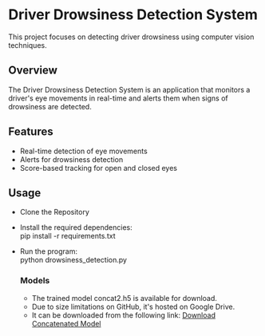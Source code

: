 # Driver Drowsiness Detection System
This project focuses on detecting driver drowsiness using computer vision techniques.

## Overview
The Driver Drowsiness Detection System is an application that monitors a driver's eye movements in real-time and alerts them when signs of drowsiness are detected.

## Features
- Real-time detection of eye movements
- Alerts for drowsiness detection
- Score-based tracking for open and closed eyes

## Usage
- Clone the Repository
- Install the required dependencies:<br>
    pip install -r requirements.txt
- Run the program:<br>
    python drowsiness_detection.py

     ### Models
    - The trained model concat2.h5 is available for download.
    - Due to size limitations on GitHub, it's hosted on Google Drive.
    - It can be downloaded from the following link:
      [Download Concatenated Model](https://drive.google.com/drive/folders/1-3QSZMoDz40UwMFqZ4wcC_Fu2wIa3Fwg?usp=sharing)


